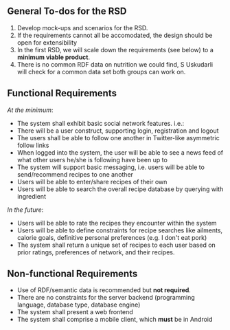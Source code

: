 ## General To-dos for the RSD ##

  1. Develop mock-ups and scenarios for the RSD.
  1. If the requirements cannot all be accomodated, the design should be open for extensibility
  1. In the first RSD, we will scale down the requirements (see below) to a **minimum viable product**.
  1. There is no common RDF data on nutrition we could find, S Uskudarli will check for a common data set both groups can work on.

## Functional Requirements ##

_At the minimum_:

  * The system shall exhibit basic social network features. i.e.:
  * There will be a user construct, supporting login, registration and logout
  * The users shall be able to follow one another in Twitter-like asymmetric follow links
  * When logged into the system, the user will be able to see a news feed of what other users he/she is following have been up to
  * The system will support basic messaging, i.e. users will be able to send/recommend recipes to one another
  * Users will be able to enter/share recipes of their own
  * Users will be able to search the overall recipe database by querying with ingredient

_In the future_:
  * Users will be able to rate the recipes they encounter within the system
  * Users will be able to define constraints for recipe searches like ailments, calorie goals, definitive personal preferences (e.g. I don't eat pork)
  * The system shall return a unique set of recipes to each user based on prior ratings, preferences of network, and their recipes.

## Non-functional Requirements ##

  * Use of RDF/semantic data is recommended but **not required**.
  * There are no constraints for the server backend (programming language, database type, database engine)
  * The system shall present a web frontend
  * The system shall comprise a mobile client, which **must** be in Android